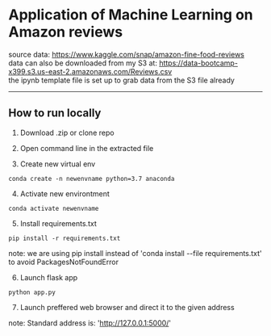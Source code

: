 # Application of Machine Learning on Amazon reviews

source data: https://www.kaggle.com/snap/amazon-fine-food-reviews \
data can also be downloaded from my S3 at: https://data-bootcamp-x399.s3.us-east-2.amazonaws.com/Reviews.csv \
the ipynb template file is set up to grab data from the S3 file already

---
## How to run locally

1. Download .zip or clone repo

2. Open command line in the extracted file

3. Create new virtual env

```
conda create -n newenvname python=3.7 anaconda
```

4. Activate new environtment

```
conda activate newenvname
```

5. Install requirements.txt
```
pip install -r requirements.txt
```
note: we are using pip install instead of 'conda install --file requirements.txt' to avoid PackagesNotFoundError

6. Launch flask app
```
python app.py
```

7. Launch preffered web browser and direct it to the given address

note: Standard address is: 'http://127.0.0.1:5000/'